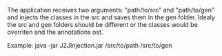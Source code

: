 The application receives two arguments: "path/to/src" and "path/to/gen" and injects the classes in the src and saves them in the gen folder.
Idealy the src and gen folders should be different or the classes would be overriten and the annotations ost.

Example:
java -jar J2JInjection.jar /src/to/path /src/to/gen

